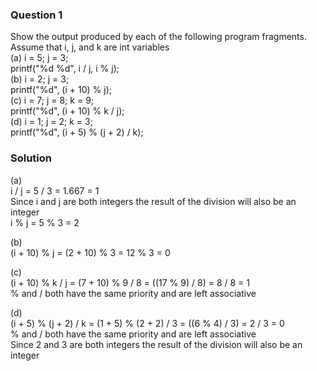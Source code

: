 ### Question 1

Show the output produced by each of the following program fragments. Assume that i, j, and k are int variables  
(a) i = 5; j = 3;  
printf("%d %d", i / j, i % j);  
(b) i = 2; j = 3;  
printf("%d", (i + 10) % j);  
(c) i = 7; j = 8; k = 9;  
printf("%d", (i + 10) % k / j);  
(d) i = 1; j = 2; k = 3;  
printf("%d", (i + 5) % (j + 2) / k);  

### Solution

(a)  
i / j = 5 / 3 = 1.667 = 1  
Since i and j are both integers the result of the division will also be an integer  
i % j = 5 % 3 = 2

(b)  
(i + 10) % j = (2 + 10) % 3 = 12 % 3 = 0  

(c)  
(i + 10) % k / j = (7 + 10) % 9 / 8 = ((17 % 9) / 8) = 8 / 8 = 1  
% and / both have the same priority and are left associative

(d)  
(i + 5) % (j + 2) / k = (1 + 5) % (2 + 2) / 3 = ((6 % 4) / 3) = 2 / 3 = 0  
% and / both have the same priority and are left associative  
Since 2 and 3 are both integers the result of the division will also be an integer  
